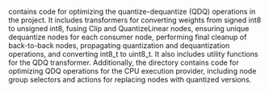 contains code for optimizing the quantize-dequantize (QDQ) operations in the project. It includes transformers for converting weights from signed int8 to unsigned int8, fusing Clip and QuantizeLinear nodes, ensuring unique dequantize nodes for each consumer node, performing final cleanup of back-to-back nodes, propagating quantization and dequantization operations, and converting int8_t to uint8_t. It also includes utility functions for the QDQ transformer. Additionally, the directory contains code for optimizing QDQ operations for the CPU execution provider, including node group selectors and actions for replacing nodes with quantized versions.
